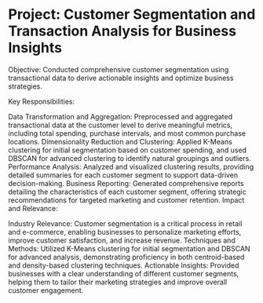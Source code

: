 # Project: Customer Segmentation and Transaction Analysis for Business Insights
Objective: Conducted comprehensive customer segmentation using transactional data to derive actionable insights and optimize business strategies.

Key Responsibilities:

Data Transformation and Aggregation: Preprocessed and aggregated transactional data at the customer level to derive meaningful metrics, including total spending, purchase intervals, and most common purchase locations.
Dimensionality Reduction and Clustering: Applied K-Means clustering for initial segmentation based on customer spending, and used DBSCAN for advanced clustering to identify natural groupings and outliers.
Performance Analysis: Analyzed and visualized clustering results, providing detailed summaries for each customer segment to support data-driven decision-making.
Business Reporting: Generated comprehensive reports detailing the characteristics of each customer segment, offering strategic recommendations for targeted marketing and customer retention.
Impact and Relevance:

Industry Relevance: Customer segmentation is a critical process in retail and e-commerce, enabling businesses to personalize marketing efforts, improve customer satisfaction, and increase revenue.
Techniques and Methods: Utilized K-Means clustering for initial segmentation and DBSCAN for advanced analysis, demonstrating proficiency in both centroid-based and density-based clustering techniques.
Actionable Insights: Provided businesses with a clear understanding of different customer segments, helping them to tailor their marketing strategies and improve overall customer engagement.
